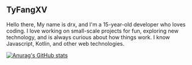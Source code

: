 ## TyFangXV
Hello there, My name is drx, and I'm a 15-year-old developer who loves coding. I love working on small-scale projects for fun, exploring new technology, and is always curious about how things work. I know  Javascript, Kotlin, and other web technologies.

[![Anurag's GitHub stats](https://github-readme-stats.vercel.app/api?username=TyFangXV)](https://github.com/anuraghazra/github-readme-stats)
